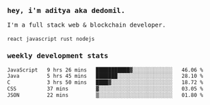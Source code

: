 <samp>
    <h3>hey, i'm aditya aka dedomil.</h3>
    I'm a full stack web & blockchain developer. 
    <br />
    <br />
    <code>react</code> <code>javascript</code> <code>rust</code> <code>nodejs</code>
    <h3>weekly development stats</h3>
    <!--START_SECTION:waka-->

```txt
JavaScript   9 hrs 26 mins   ███████████▓░░░░░░░░░░░░░   46.06 %
Java         5 hrs 45 mins   ███████░░░░░░░░░░░░░░░░░░   28.10 %
C            3 hrs 50 mins   ████▓░░░░░░░░░░░░░░░░░░░░   18.72 %
CSS          37 mins         ▓░░░░░░░░░░░░░░░░░░░░░░░░   03.05 %
JSON         22 mins         ▒░░░░░░░░░░░░░░░░░░░░░░░░   01.80 %
```

<!--END_SECTION:waka-->
</samp>
